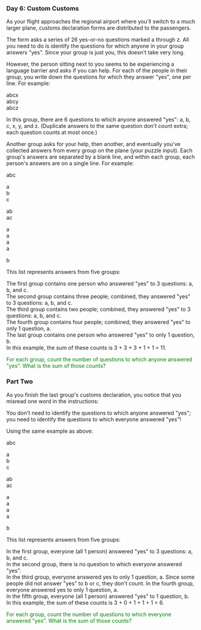 ### Day 6: Custom Customs
As your flight approaches the regional airport where you'll switch to a much larger plane, customs declaration forms are distributed to the passengers.

The form asks a series of 26 yes-or-no questions marked a through z. All you need to do is identify the questions for which anyone in your group answers "yes". Since your group is just you, this doesn't take very long.

However, the person sitting next to you seems to be experiencing a language barrier and asks if you can help. For each of the people in their group, you write down the questions for which they answer "yes", one per line. For example:

abcx  
abcy  
abcz  

In this group, there are 6 questions to which anyone answered "yes": a, b, c, x, y, and z. (Duplicate answers to the same question don't count extra; each question counts at most once.)

Another group asks for your help, then another, and eventually you've collected answers from every group on the plane (your puzzle input). Each group's answers are separated by a blank line, and within each group, each person's answers are on a single line. For example:

abc  

a  
b  
c  

ab  
ac  

a  
a  
a  
a  

b  

This list represents answers from five groups:

The first group contains one person who answered "yes" to 3 questions: a, b, and c.  
The second group contains three people; combined, they answered "yes" to 3 questions: a, b, and c.  
The third group contains two people; combined, they answered "yes" to 3 questions: a, b, and c.  
The fourth group contains four people; combined, they answered "yes" to only 1 question, a.  
The last group contains one person who answered "yes" to only 1 question, b.  
In this example, the sum of these counts is 3 + 3 + 3 + 1 + 1 = 11.  

<span style="color:green">
For each group, count the number of questions to which anyone answered "yes". What is the sum of those counts?</span>


### Part Two
As you finish the last group's customs declaration, you notice that you misread one word in the instructions:

You don't need to identify the questions to which anyone answered "yes"; you need to identify the questions to which everyone answered "yes"!

Using the same example as above:

abc  

a  
b  
c  

ab  
ac  

a  
a  
a  
a  

b  

This list represents answers from five groups:

In the first group, everyone (all 1 person) answered "yes" to 3 questions: a, b, and c.  
In the second group, there is no question to which everyone answered "yes".  
In the third group, everyone answered yes to only 1 question, a. Since some people did not answer "yes" to b or c, they don't count.
In the fourth group, everyone answered yes to only 1 question, a.  
In the fifth group, everyone (all 1 person) answered "yes" to 1 question, b.  
In this example, the sum of these counts is 3 + 0 + 1 + 1 + 1 = 6.  


<span style="color:green">
For each group, count the number of questions to which everyone answered "yes". What is the sum of those counts?</span>
